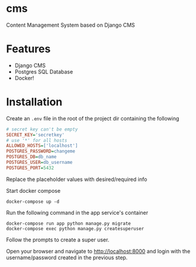 # cms

Content Management System based on Django CMS

# Features

- Django CMS
- Postgres SQL Database
- Docker!


# Installation

Create an `.env` file in the root of the project dir containing the following

```.ini
# secret key can't be empty
SECRET_KEY='secretkey'
# use '*' for all hosts
ALLOWED_HOSTS=['localhost']
POSTGRES_PASSWORD=changeme
POSTGRES_DB=db_name
POSTGRES_USER=db_username
POSTGRES_PORT=5432
```

Replace the placeholder values with desired/required info

Start docker compose

    docker-compose up -d

Run the following command in the app service's container

    docker-compose run app python manage.py migrate
    docker-compose exec python manage.py createsuperuser

Follow the prompts to create a super user.

Open your browser and navigate to <http://localhost:8000> and login with the username/password created in the previous step.
